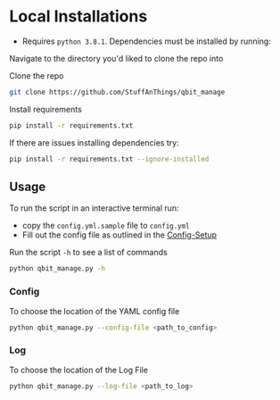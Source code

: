 # Local Installations

* Requires `python 3.8.1`. Dependencies must be installed by running:

Navigate to the directory you'd liked to clone the repo into

Clone the repo

```bash
git clone https://github.com/StuffAnThings/qbit_manage
```

Install requirements

```bash
pip install -r requirements.txt
```

If there are issues installing dependencies try:

```bash
pip install -r requirements.txt --ignore-installed
```

## Usage

To run the script in an interactive terminal run:

* copy the `config.yml.sample` file to `config.yml`
* Fill out the config file as outlined in the [Config-Setup](https://github.com/StuffAnThings/qbit_manage/wiki/Config-Setup)

Run the script `-h` to see a list of commands

```bash
python qbit_manage.py -h
```

### Config

To choose the location of the YAML config file

```bash
python qbit_manage.py --config-file <path_to_config>
```

### Log

To choose the location of the Log File

```bash
python qbit_manage.py --log-file <path_to_log>
```
